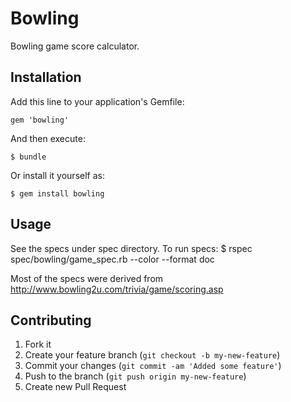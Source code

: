 # Bowling

Bowling game score calculator.

## Installation

Add this line to your application's Gemfile:

    gem 'bowling'

And then execute:

    $ bundle

Or install it yourself as:

    $ gem install bowling

## Usage

See the specs under spec directory. To run specs: 
$ rspec spec/bowling/game_spec.rb --color --format doc

Most of the specs were derived from http://www.bowling2u.com/trivia/game/scoring.asp

## Contributing

1. Fork it
2. Create your feature branch (`git checkout -b my-new-feature`)
3. Commit your changes (`git commit -am 'Added some feature'`)
4. Push to the branch (`git push origin my-new-feature`)
5. Create new Pull Request
